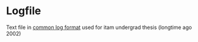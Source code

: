 # Logfile

Text file in [common log format](https://en.wikipedia.org/wiki/Common_Log_Format) used for itam undergrad thesis (longtime ago 2002)

